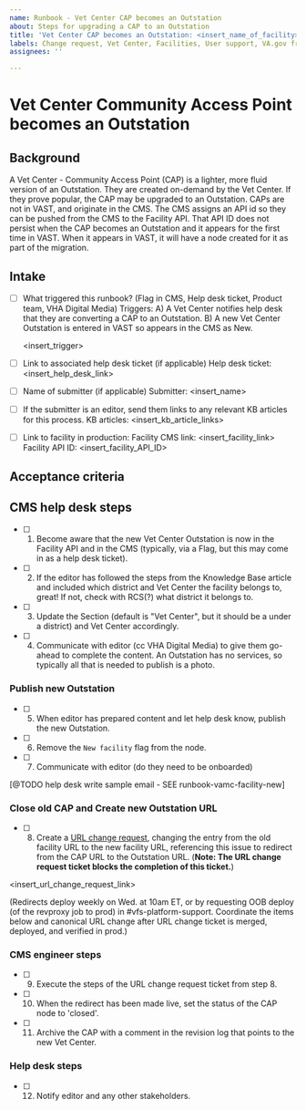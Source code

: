 ```yaml
---
name: Runbook - Vet Center CAP becomes an Outstation
about: Steps for upgrading a CAP to an Outstation
title: 'Vet Center CAP becomes an Outstation: <insert_name_of_facility>'
labels: Change request, Vet Center, Facilities, User support, VA.gov frontend, Drupal engineering
assignees: ''

---
```


# Vet Center Community Access Point becomes an Outstation
## Background
  A Vet Center - Community Access Point (CAP) is a lighter, more fluid version of
  an Outstation.  They are created on-demand by the Vet Center.  If they prove
  popular, the CAP may be upgraded to an Outstation.  CAPs are not in VAST, and
  originate in the CMS.  The CMS assigns an API id so they can be pushed from
  the CMS to the Facility API.  That API ID does not persist when
  the CAP becomes an Outstation and it appears for the first time in VAST.  When
   it appears in VAST, it will have a node created for it as part of the
   migration.
## Intake
- [ ] What triggered this runbook? (Flag in CMS, Help desk ticket, Product team, VHA Digital Media)
Triggers:
  A)  A Vet Center notifies help desk that they are converting a CAP to an Outstation.
  B)  A new Vet Center Outstation is entered in VAST so appears in the CMS as New.

  <insert_trigger>

- [ ] Link to associated help desk ticket (if applicable)
Help desk ticket: <insert_help_desk_link>

- [ ] Name of submitter (if applicable)
Submitter: <insert_name>

- [ ] If the submitter is an editor, send them links to any relevant KB articles for this process.
KB articles: <insert_kb_article_links>

- [ ] Link to facility in production:
Facility CMS link: <insert_facility_link>
Facility API ID: <insert_facility_API_ID>

## Acceptance criteria
## CMS help desk steps
- [ ] 1. Become aware that the new Vet Center Outstation is now in the Facility
  API and in the CMS (typically, via a Flag, but this may come in as a help
  desk ticket).
- [ ] 2. If the editor has followed the steps from the Knowledge Base
  article and included which district and Vet Center the facility belongs to, great!  If not, check
  with RCS(?) what district it belongs to.
- [ ] 3. Update the Section (default is "Vet Center", but it should be a under
  a district) and Vet Center accordingly.
- [ ] 4. Communicate with editor (cc VHA Digital Media) to give them go-ahead to
  complete the content.  An Outstation has no services, so typically all that
  is needed to publish is a photo.
### Publish new Outstation
- [ ] 5. When editor has prepared content and let help desk know, publish the
  new Outstation.
- [ ] 6. Remove the `New facility` flag from the node.
- [ ] 7. Communicate with editor (do they need to be onboarded)

[@TODO help desk write sample email - SEE runbook-vamc-facility-new]

### Close old CAP and Create new Outstation URL
- [ ] 8. Create a [URL change request](https://github.com/department-of-veterans-affairs/va.gov-cms/issues/new?assignees=&template=runbook-facility-url-change.md&title=URL+Change+for%3A+%3Cinsert+facility+name%3E), changing the entry from the old facility URL to the new facility URL, referencing this issue to redirect from the CAP URL to the Outstation URL. (**Note: The URL change request ticket blocks the completion of this ticket.**)

<insert_url_change_request_link>

(Redirects deploy weekly on Wed. at 10am ET, or by requesting OOB deploy (of the revproxy job to prod) in #vfs-platform-support. Coordinate the items below and canonical URL change after URL change ticket is merged, deployed, and verified in prod.)

### CMS engineer steps
- [ ] 9. Execute the steps of the URL change request ticket from step 8.
- [ ] 10. When the redirect has been made live, set the status of the CAP node to 'closed'.
- [ ] 11. Archive the CAP with a comment in the revision log that points to the new Vet Center.

### Help desk steps
- [ ] 12. Notify editor and any other stakeholders.

